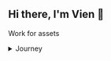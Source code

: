 ## Hi there, I'm Vien 👋

Work for assets

<details>
<summary>
Journey
</summary>

- https://game-homepage-sand.vercel.app
- https://zingy-salamander-9ffdca.netlify.app
- https://trainghiemcungmotul.com
- https://vienblog.vercel.app
- https://www.archwayfactory.com
- https://www.archway.co.jp
- https://viendev.netlify.app
- https://reviewarchdocsdesign.z7.web.core.windows.net/
</details>


